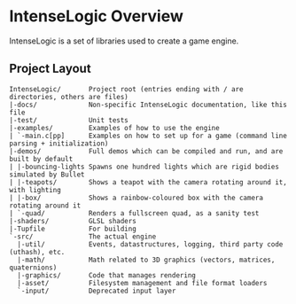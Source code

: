 # IntenseLogic Overview

IntenseLogic is a set of libraries used to create a game engine.

## Project Layout

    IntenseLogic/       Project root (entries ending with / are directories, others are files)
    |-docs/             Non-specific IntenseLogic documentation, like this file
    |-test/             Unit tests
    |-examples/         Examples of how to use the engine
    | `-main.c[pp]      Examples on how to set up for a game (command line parsing + initialization)
    |-demos/            Full demos which can be compiled and run, and are built by default
    | |-bouncing-lights Spawns one hundred lights which are rigid bodies simulated by Bullet
    | |-teapots/        Shows a teapot with the camera rotating around it, with lighting
    | |-box/            Shows a rainbow-coloured box with the camera rotating around it
    | `-quad/           Renders a fullscreen quad, as a sanity test
    |-shaders/          GLSL shaders
    |-Tupfile           For building
    `-src/              The actual engine
      |-util/           Events, datastructures, logging, third party code (uthash), etc.
      |-math/           Math related to 3D graphics (vectors, matrices, quaternions)
      |-graphics/       Code that manages rendering
      |-asset/          Filesystem management and file format loaders
      `-input/          Deprecated input layer
